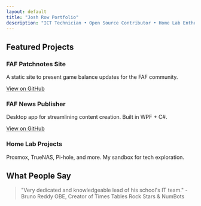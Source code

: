 ```yaml
---
layout: default
title: "Josh Row Portfolio"
description: "ICT Technician • Open Source Contributor • Home Lab Enthusiast"
---
```

<section class="section">
  <h2>Featured Projects</h2>
  <div class="grid">
    <div class="card">
      <h3>FAF Patchnotes Site</h3>
      <p>A static site to present game balance updates for the FAF community.</p>
      <a href="https://github.com/MrRowey/FAF-Patchnotes-Site">View on GitHub</a>
    </div>
    <div class="card">
      <h3>FAF News Publisher</h3>
      <p>Desktop app for streamlining content creation. Built in WPF + C#.</p>
      <a href="https://github.com/MrRowey/FAF-News-Publisher-WPF">View on GitHub</a>
    </div>
    <div class="card">
      <h3>Home Lab Projects</h3>
      <p>Proxmox, TrueNAS, Pi-hole, and more. My sandbox for tech exploration.</p>
    </div>
  </div>
</section>

<section id="testimonials">
  <h2>What People Say</h2>
  <blockquote>
    <p>"Very dedicated and knowledgeable lead of his school's IT team." - Bruno Reddy OBE, Creator of Times Tables Rock Stars & NumBots</p>
  </blockquote>
</section>